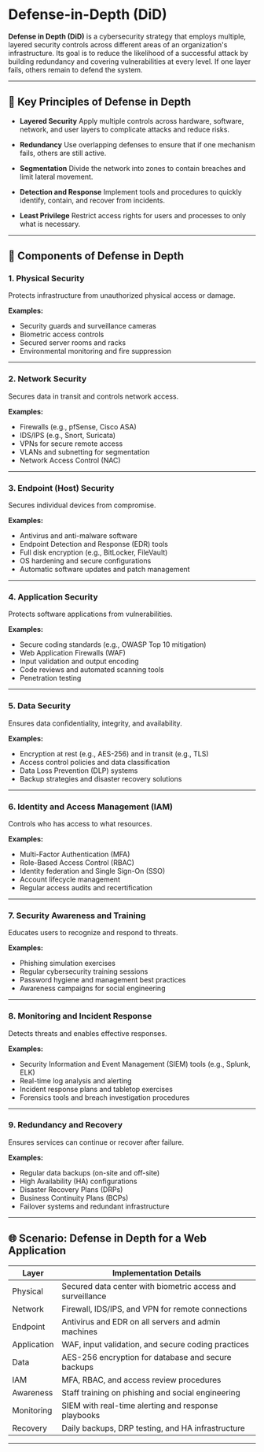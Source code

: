 
# Defense-in-Depth (DiD)

**Defense in Depth (DiD)** is a cybersecurity strategy that employs multiple, layered security controls across different areas of an organization's infrastructure. Its goal is to reduce the likelihood of a successful attack by building redundancy and covering vulnerabilities at every level. If one layer fails, others remain to defend the system.

---

## 🔐 Key Principles of Defense in Depth

* **Layered Security**
  Apply multiple controls across hardware, software, network, and user layers to complicate attacks and reduce risks.

* **Redundancy**
  Use overlapping defenses to ensure that if one mechanism fails, others are still active.

* **Segmentation**
  Divide the network into zones to contain breaches and limit lateral movement.

* **Detection and Response**
  Implement tools and procedures to quickly identify, contain, and recover from incidents.

* **Least Privilege**
  Restrict access rights for users and processes to only what is necessary.

---

## 🧱 Components of Defense in Depth

### 1. Physical Security

Protects infrastructure from unauthorized physical access or damage.

**Examples:**

* Security guards and surveillance cameras
* Biometric access controls
* Secured server rooms and racks
* Environmental monitoring and fire suppression

---

### 2. Network Security

Secures data in transit and controls network access.

**Examples:**

* Firewalls (e.g., pfSense, Cisco ASA)
* IDS/IPS (e.g., Snort, Suricata)
* VPNs for secure remote access
* VLANs and subnetting for segmentation
* Network Access Control (NAC)

---

### 3. Endpoint (Host) Security

Secures individual devices from compromise.

**Examples:**

* Antivirus and anti-malware software
* Endpoint Detection and Response (EDR) tools
* Full disk encryption (e.g., BitLocker, FileVault)
* OS hardening and secure configurations
* Automatic software updates and patch management

---

### 4. Application Security

Protects software applications from vulnerabilities.

**Examples:**

* Secure coding standards (e.g., OWASP Top 10 mitigation)
* Web Application Firewalls (WAF)
* Input validation and output encoding
* Code reviews and automated scanning tools
* Penetration testing

---

### 5. Data Security

Ensures data confidentiality, integrity, and availability.

**Examples:**

* Encryption at rest (e.g., AES-256) and in transit (e.g., TLS)
* Access control policies and data classification
* Data Loss Prevention (DLP) systems
* Backup strategies and disaster recovery solutions

---

### 6. Identity and Access Management (IAM)

Controls who has access to what resources.

**Examples:**

* Multi-Factor Authentication (MFA)
* Role-Based Access Control (RBAC)
* Identity federation and Single Sign-On (SSO)
* Account lifecycle management
* Regular access audits and recertification

---

### 7. Security Awareness and Training

Educates users to recognize and respond to threats.

**Examples:**

* Phishing simulation exercises
* Regular cybersecurity training sessions
* Password hygiene and management best practices
* Awareness campaigns for social engineering

---

### 8. Monitoring and Incident Response

Detects threats and enables effective responses.

**Examples:**

* Security Information and Event Management (SIEM) tools (e.g., Splunk, ELK)
* Real-time log analysis and alerting
* Incident response plans and tabletop exercises
* Forensics tools and breach investigation procedures

---

### 9. Redundancy and Recovery

Ensures services can continue or recover after failure.

**Examples:**

* Regular data backups (on-site and off-site)
* High Availability (HA) configurations
* Disaster Recovery Plans (DRPs)
* Business Continuity Plans (BCPs)
* Failover systems and redundant infrastructure

---

## 🌐 Scenario: Defense in Depth for a Web Application

| **Layer**   | **Implementation Details**                                 |
| ----------- | ---------------------------------------------------------- |
| Physical    | Secured data center with biometric access and surveillance |
| Network     | Firewall, IDS/IPS, and VPN for remote connections          |
| Endpoint    | Antivirus and EDR on all servers and admin machines        |
| Application | WAF, input validation, and secure coding practices         |
| Data        | AES-256 encryption for database and secure backups         |
| IAM         | MFA, RBAC, and access review procedures                    |
| Awareness   | Staff training on phishing and social engineering          |
| Monitoring  | SIEM with real-time alerting and response playbooks        |
| Recovery    | Daily backups, DRP testing, and HA infrastructure          |

---

